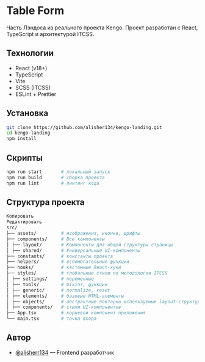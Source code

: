 # Table Form

Часть Лэндоса из реального проекта Kengo.
Проект разработан с React, TypeScript и архитектурой ITCSS.

## Технологии

- React (v18+)
- TypeScript
- Vite
- SCSS (ITCSS)
- ESLint + Prettier

## Установка

```bash
git clone https://github.com/alisher134/kengo-landing.git
cd kengo-landing
npm install
```

## Скрипты

```bash
npm run start       # локальный запуск
npm run build       # сборка проекта
npm run lint        # линтинг кода
```

## Структура проекта
```bash
Копировать
Редактировать
src/
├── assets/         # изображения, иконки, шрифты
├── components/     # Все компоненты
│ ├── layout/       # Компоненты для общей структуры страницы
│ ├── shared/       # Универсальные UI-компоненты
├── constants/      # константы проекта
├── helpers/        # вспомогательные функции
├── hooks/          # кастомные React-хуки
├── styles/         # глобальные стили по методологии ITCSS
│ ├── settings/     # переменные
│ ├── tools/        # mixins, функции
│ ├── generic/      # normalize, reset
│ ├── elements/     # базовые HTML-элементы
│ ├── objects/      # абстрактные повторно используемые layout-структуры
│ ├── components/   # стили UI-компонентов
├── App.tsx         # корневой компонент приложения
└── main.tsx        # точка входа
```

## Автор

- [@alisherr134](https://t.me/alisherr134) — Frontend разработчик